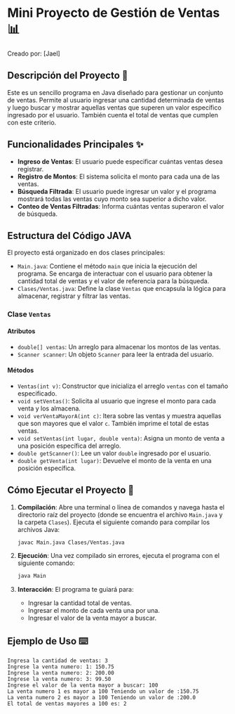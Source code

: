 # Mini Proyecto de Gestión de Ventas 📊

Creado por: [Jael]

## Descripción del Proyecto 📝

Este es un sencillo programa en Java diseñado para gestionar un conjunto de ventas. Permite al usuario ingresar una cantidad determinada de ventas y luego buscar y mostrar aquellas ventas que superen un valor específico ingresado por el usuario. También cuenta el total de ventas que cumplen con este criterio.

## Funcionalidades Principales ✨

* **Ingreso de Ventas**: El usuario puede especificar cuántas ventas desea registrar.
* **Registro de Montos**: El sistema solicita el monto para cada una de las ventas.
* **Búsqueda Filtrada**: El usuario puede ingresar un valor y el programa mostrará todas las ventas cuyo monto sea superior a dicho valor.
* **Conteo de Ventas Filtradas**: Informa cuántas ventas superaron el valor de búsqueda.

## Estructura del Código JAVA

El proyecto está organizado en dos clases principales:

* `Main.java`: Contiene el método `main` que inicia la ejecución del programa. Se encarga de interactuar con el usuario para obtener la cantidad total de ventas y el valor de referencia para la búsqueda.
* `Clases/Ventas.java`: Define la clase `Ventas` que encapsula la lógica para almacenar, registrar y filtrar las ventas.

### Clase `Ventas`

#### Atributos

* `double[] ventas`: Un arreglo para almacenar los montos de las ventas.
* `Scanner scanner`: Un objeto `Scanner` para leer la entrada del usuario.

#### Métodos

* `Ventas(int v)`: Constructor que inicializa el arreglo `ventas` con el tamaño especificado.
* `void setVentas()`: Solicita al usuario que ingrese el monto para cada venta y los almacena.
* `void verVentaMayorA(int c)`: Itera sobre las ventas y muestra aquellas que son mayores que el valor `c`. También imprime el total de estas ventas.
* `void setVentas(int lugar, double venta)`: Asigna un monto de venta a una posición específica del arreglo.
* `double getScanner()`: Lee un valor `double` ingresado por el usuario.
* `double getVenta(int lugar)`: Devuelve el monto de la venta en una posición específica.

## Cómo Ejecutar el Proyecto 🚀

1.  **Compilación**:
    Abre una terminal o línea de comandos y navega hasta el directorio raíz del proyecto (donde se encuentra el archivo `Main.java` y la carpeta `Clases`).
    Ejecuta el siguiente comando para compilar los archivos Java:
    ```bash
    javac Main.java Clases/Ventas.java
    ```

2.  **Ejecución**:
    Una vez compilado sin errores, ejecuta el programa con el siguiente comando:
    ```bash
    java Main
    ```

3.  **Interacción**:
    El programa te guiará para:
    * Ingresar la cantidad total de ventas.
    * Ingresar el monto de cada venta una por una.
    * Ingresar el valor de la venta mayor a buscar.

## Ejemplo de Uso ⌨️
    Ingresa la cantidad de ventas: 3
    Ingrese la venta numero: 1: 150.75
    Ingrese la venta numero: 2: 200.00
    Ingrese la venta numero: 3: 99.50
    Ingrese el valor de la venta mayor a buscar: 100
    La venta numero 1 es mayor a 100 Teniendo un valor de :150.75
    La venta numero 2 es mayor a 100 Teniendo un valor de :200.0
    El total de ventas mayores a 100 es: 2


